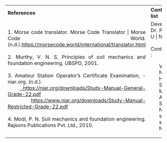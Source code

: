<!-- Add resources referred for content and simulation development and further reading materials.
Mention about only the important references -->
<table style="text-align: justify;">
<tr style="background-color: transparent;">
  <th>References</th>
    <th>Contributors list</th>
  </tr>
  <tr style="background-color: transparent;">
  <td>
    1. Morse code translator. Morse Code Translator | Morse Code World. (n.d.).<a href="https://morsecode.world/international/translator.html">https://morsecode.world/international/translator.html</a></br></br>
    2. Murthy, V. N. S. Principles of soil mechanics and foundation engineering. UBSPD, 2001.</br></br>
    3. Amateur Station Operator’s Certificate Examination, - niar.org. (n.d.).
    <br>&nbsp;&nbsp;&nbsp;<a href="https://niar.org/downloads/Study-Manual-General-Grade-22.pdf"> https://niar.org/downloads/Study-Manual-General-Grade-22.pdf</a><br>
     &nbsp;&nbsp;&nbsp;<a href="https://www.niar.org/downloads/Study-Manual-Restricted-Grade-22.pdf">https://www.niar.org/downloads/Study-Manual-Restricted-Grade-22.pdf</a></br></br>
    4. Modi, P. N. Soil mechanics and foundation engineering. Rajsons Publications Pvt. Ltd., 2010.</td>
    <td>Developer : Dr. Pruthviraj U | NITK</br></br>
    Contributors :
    <ul style="list-style-type: none;">
      <li></li>
      <li>Varun | NITK</li>
      <li>Hasan Shifan | MITE</li>
      <li>Anusha B Salian | NITK</li>
      <li>shradha shetty | NITK</li>
    </ul></td>
  </tr>
</table>
